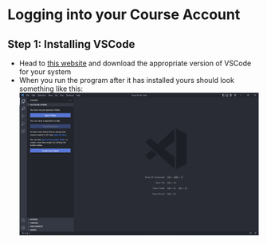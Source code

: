 Logging into your Course Account
================================

Step 1: Installing VSCode
------

* Head to [this website](https://code.visualstudio.com/download) and download the appropriate version of VSCode for your system
* When you run the program after it has installed yours should look something like this:
![Image](VscodeScreenshot.png)
